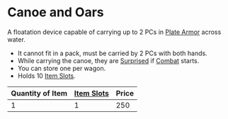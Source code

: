 # Canoe and Oars
A floatation device capable of carrying up to 2 PCs in [Plate Armor](../../Armors/Mundane%20Armors/Plate%20Armor.md) across water.
- It cannot fit in a pack, must be carried by 2 PCs with both hands.
- While carrying the canoe, they are [Surprised](../../../../Conditions/Surprised.md) if [Combat](../../../../../Game%20Procedures/Combat.md) starts.
- You can store one per wagon.
- Holds 10 [Item Slots](../../../../../Player%20Characters/Derived%20Statistics/Item%20Slots.md).

| Quantity of Item | [Item Slots](../../../../../Player%20Characters/Derived%20Statistics/Item%20Slots.md) | Price |
| ---------------- | ------------------------------------------------------------------------------------- | ----- |
| 1                | 1                                                                                     | 250   |
